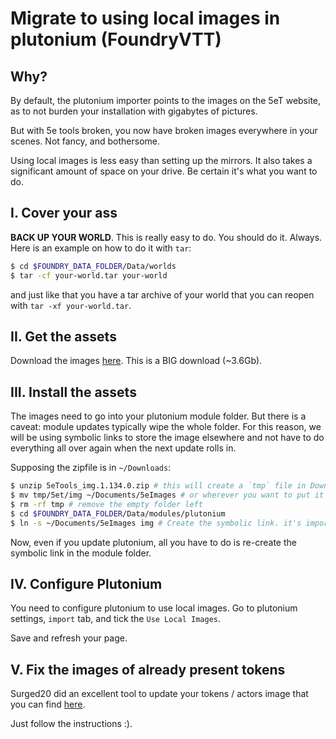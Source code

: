 # Migrate to using local images in plutonium (FoundryVTT)

## Why?

By default, the plutonium importer points to the images on the 5eT website, as to not burden your installation with gigabytes of pictures.

But with 5e tools broken, you now have broken images everywhere in your scenes. Not fancy, and bothersome.

Using local images is less easy than setting up the mirrors. It also takes a significant amount of space on your drive. Be certain it's what you want to do.


## I. Cover your ass

**BACK UP YOUR WORLD**. This is really easy to do. You should do it. Always. Here is an example on how to do it with `tar`:
```bash
$ cd $FOUNDRY_DATA_FOLDER/Data/worlds
$ tar -cf your-world.tar your-world
```
and just like that you have a tar archive of your world that you can reopen with `tar -xf your-world.tar`.

## II. Get the assets

Download the images [here](https://mega.nz/file/eWQm2LTD#ibOwrcY0DjvgGkEKkKvvZiCuRLmuFQph1TCw233RcmY). This is a BIG download (~3.6Gb).

## III. Install the assets

The images need to go into your plutonium module folder. But there is a caveat: module updates typically wipe the whole folder.
For this reason, we will be using symbolic links to store the image elsewhere and not have to do everything all over again when the next update rolls in.

Supposing the zipfile is in `~/Downloads`:
```bash
$ unzip 5eTools_img.1.134.0.zip # this will create a `tmp` file in Downloads
$ mv tmp/5et/img ~/Documents/5eImages # or wherever you want to put it
$ rm -rf tmp # remove the empty folder left
$ cd $FOUNDRY_DATA_FOLDER/Data/modules/plutonium
$ ln -s ~/Documents/5eImages img # Create the symbolic link. it's important the link is named 'img'
```
Now, even if you update plutonium, all you have to do is re-create the symbolic link in the module folder.

## IV. Configure Plutonium

You need to configure plutonium to use local images. Go to plutonium settings, `import` tab, and tick the `Use Local Images`.

Save and refresh your page.

## V. Fix the images of already present tokens

Surged20 did an excellent tool to update your tokens / actors image that you can find [here](https://github.com/surged20/foundryvtt-update-image-macro).

Just follow the instructions :).



